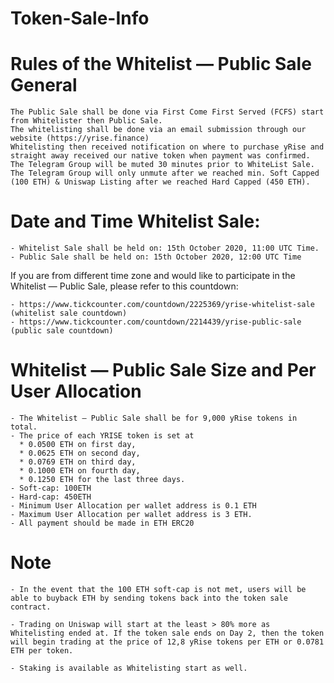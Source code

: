 # Token-Sale-Info

# Rules of the Whitelist — Public Sale General

    The Public Sale shall be done via First Come First Served (FCFS) start from Whitelister then Public Sale.
    The whitelisting shall be done via an email submission through our website (https://yrise.finance)
    Whitelisting then received notification on where to purchase yRise and straight away received our native token when payment was confirmed.
    The Telegram Group will be muted 30 minutes prior to WhiteList Sale.
    The Telegram Group will only unmute after we reached min. Soft Capped (100 ETH) & Uniswap Listing after we reached Hard Capped (450 ETH).
    
# Date and Time Whitelist Sale:

    - Whitelist Sale shall be held on: 15th October 2020, 11:00 UTC Time.
    - Public Sale shall be held on: 15th October 2020, 12:00 UTC Time

If you are from different time zone and would like to participate in the Whitelist — Public Sale, please refer to this countdown:

    - https://www.tickcounter.com/countdown/2225369/yrise-whitelist-sale (whitelist sale countdown)
    - https://www.tickcounter.com/countdown/2214439/yrise-public-sale (public sale countdown)
    
# Whitelist — Public Sale Size and Per User Allocation

    - The Whitelist — Public Sale shall be for 9,000 yRise tokens in total.
    - The price of each YRISE token is set at
      * 0.0500 ETH on first day,
      * 0.0625 ETH on second day,
      * 0.0769 ETH on third day,
      * 0.1000 ETH on fourth day,
      * 0.1250 ETH for the last three days.
    - Soft-cap: 100ETH
    - Hard-cap: 450ETH
    - Minimum User Allocation per wallet address is 0.1 ETH
    - Maximum User Allocation per wallet address is 3 ETH.
    - All payment should be made in ETH ERC20

# Note
    
    - In the event that the 100 ETH soft-cap is not met, users will be able to buyback ETH by sending tokens back into the token sale contract.

    - Trading on Uniswap will start at the least > 80% more as Whitelisting ended at. If the token sale ends on Day 2, then the token will begin trading at the price of 12,8 yRise tokens per ETH or 0.0781 ETH per token.

    - Staking is available as Whitelisting start as well.
    
